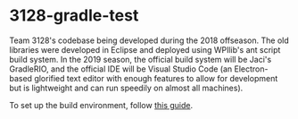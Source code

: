 # 3128-gradle-test
Team 3128's codebase being developed during the 2018 offseason. The old libraries were developed in Eclipse and deployed using WPIlib's ant script build system. In the 2019 season, the official build system will be Jaci's GradleRIO, and the official IDE will be Visual Studio Code (an Electron-based glorified text editor with enough features to allow for development but is lightweight and can run speedily on almost all machines).

To set up the build environment, follow [this guide](https://github.com/Team3128/info/wiki/Development-Environment-Setup).
